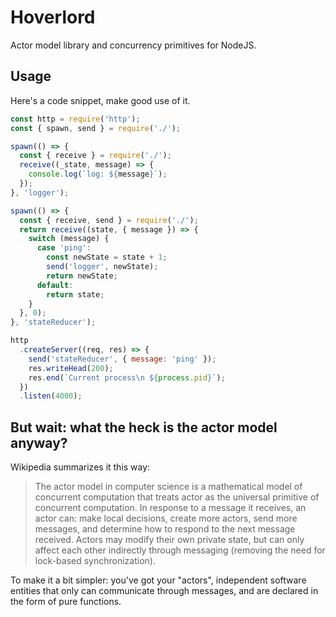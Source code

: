 # Hoverlord
Actor model library and concurrency primitives for NodeJS.

## Usage
Here's a code snippet, make good use of it.

```js
const http = require('http');
const { spawn, send } = require('./');

spawn(() => {
  const { receive } = require('./');
  receive((_state, message) => {
    console.log(`log: ${message}`);
  });
}, 'logger');

spawn(() => {
  const { receive, send } = require('./');
  return receive((state, { message }) => {
    switch (message) {
      case 'ping':
        const newState = state + 1;
        send('logger', newState);
        return newState;
      default:
        return state;
    }
  }, 0);
}, 'stateReducer');

http
  .createServer((req, res) => {
    send('stateReducer', { message: 'ping' });
    res.writeHead(200);
    res.end(`Current process\n ${process.pid}`);
  })
  .listen(4000);
```

## But wait: what the heck is the actor model anyway?
Wikipedia summarizes it this way:

> The actor model in computer science is a mathematical model of concurrent computation that treats actor as the universal primitive of concurrent computation. In response to a message it receives, an actor can: make local decisions, create more actors, send more messages, and determine how to respond to the next message received. Actors may modify their own private state, but can only affect each other indirectly through messaging (removing the need for lock-based synchronization).

To make it a bit simpler: you've got your "actors", independent software entities that only can communicate through messages, and are declared in the form of pure functions.
